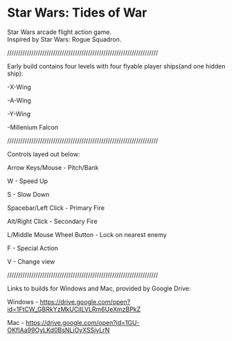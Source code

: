 # Star Wars: Tides of War
Star Wars arcade flight action game.  
Inspired by Star Wars: Rogue Squadron.

/////////////////////////////////////////////////////////////////////

Early build contains four levels with four flyable player ships(and one hidden ship):

-X-Wing

-A-Wing

-Y-Wing

-Millenium Falcon



/////////////////////////////////////////////////////////////////////

Controls layed out below:


Arrow Keys/Mouse - Pitch/Bank

W - Speed Up

S - Slow Down

Spacebar/Left Click - Primary Fire

Alt/Right Click - Secondary Fire

L/Middle Mouse Wheel Button - Lock on nearest enemy

F - Special Action

V - Change view



/////////////////////////////////////////////////////////////////////

Links to builds for Windows and Mac, provided by Google Drive:

Windows - https://drive.google.com/open?id=1FtCW_GBRkYzMkUCiILVLRm6UeXmzBPkZ

Mac - https://drive.google.com/open?id=1GU-OKfIAa99OyLKd0BsNLiOyXSSjyLrN
